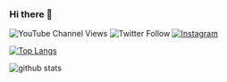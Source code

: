 ### Hi there 👋

![YouTube Channel Views](https://img.shields.io/youtube/channel/views/UCeiqLNsKT95FGM8obq1GH4g?style=social)
![Twitter Follow](https://img.shields.io/twitter/follow/lucidmach?style=social)
[![Instagram](https://img.shields.io/badge/-@lucidmach_-E4405F?style=flat-square&labelColor=E4405F&logo=instagram&logoColor=white&link=http://instagram.com/lucidmach)](https://instagram.com/lucidmach)
<!--
**LucidMach/LucidMach** is a ✨ _special_ ✨ repository because its `README.md` (this file) appears on your GitHub profile.

Here are some ideas to get you started:

- 🔭 I’m currently working on ...
- 🌱 I’m currently learning ...
- 👯 I’m looking to collaborate on ...
- 🤔 I’m looking for help with ...
- 💬 Ask me about ...
- 📫 How to reach me: ...
- 😄 Pronouns: ...
- ⚡ Fun fact: ...
-->
[![Top Langs](https://github-readme-stats.vercel.app/api/top-langs/?username=lucidmach&line_height=20&title_color=7A7ADB&icon_color=2234AE&text_color=D3D3D3&bg_color=0,000000,130F40)](https://github.com/lucidmach/github-readme-stats)

![github stats](https://github-readme-stats.vercel.app/api?username=lucidmach&include_all_commits=true&count_private=true&show_icons=true&line_height=20&title_color=7A7ADB&icon_color=2234AE&text_color=D3D3D3&bg_color=0,000000,130F40)
